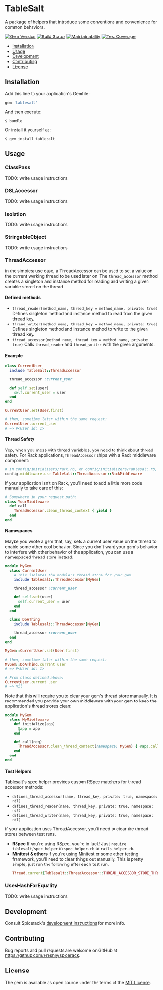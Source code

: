 # TableSalt

A package of helpers that introduce some conventions and convenience for common behaviors.

[![Gem Version](https://badge.fury.io/rb/tablesalt.svg)](https://badge.fury.io/rb/tablesalt)
[![Build Status](https://semaphoreci.com/api/v1/freshly/spicerack/branches/main/badge.svg)](https://semaphoreci.com/freshly/spicerack)
[![Maintainability](https://api.codeclimate.com/v1/badges/7e089c2617c530a85b17/maintainability)](https://codeclimate.com/github/Freshly/spicerack/maintainability)
[![Test Coverage](https://api.codeclimate.com/v1/badges/7e089c2617c530a85b17/test_coverage)](https://codeclimate.com/github/Freshly/spicerack/test_coverage)

* [Installation](#installation)
* [Usage](#usage)
* [Development](#development)
* [Contributing](#contributing)
* [License](#license)

## Installation

Add this line to your application's Gemfile:

```ruby
gem 'tablesalt'
```

And then execute:

    $ bundle

Or install it yourself as:

    $ gem install tablesalt

## Usage

### ClassPass

TODO: write usage instructions

### DSLAccessor

TODO: write usage instructions

### Isolation

TODO: write usage instructions

### StringableObject

TODO: write usage instructions

### ThreadAccessor

In the simplest use case, a ThreadAccessor can be used to set a value on the current working thread to be used later on. The `thread_accessor` method creates a singleton and instance method for reading and writing a given variable stored on the thread.

#### Defined methods
* `thread_reader(method_name, thread_key = method_name, private: true)`
  Defines singleton method and instance method to read from the given thread key.
* `thread_writer(method_name, thread_key = method_name, private: true)`
  Defines singleton method and instance method to write to the given thread key.
* `thread_accessor(method_name, thread_key = method_name, private: true)`
  Calls `thread_reader` and `thread_writer` with the given arguments.
  
#### Example

```ruby
class CurrentUser
  include TableSalt::ThreadAccessor

  thread_accessor :current_user

  def self.set(user)
    self.current_user = user
  end
end

CurrentUser.set(User.first)

# then, sometime later within the same request:
CurrentUser.current_user
# => #<User id: 1>
```

#### Thread Safety
Yep, when you mess with thread variables, you need to think about thread safety. For Rack applications, `ThreadAccessor` ships with a Rack middleware component:
```ruby
# in config/initializers/rack.rb, or config/initializers/tablesalt.rb, or anywhere else in your boot path:
config.middleware.use TableSalt::ThreadAccessor::RackMiddleware
```

If your application isn't on Rack, you'll need to add a little more code manually to take care of this:
```ruby
# Somewhere in your request path:
class YourMiddleware
  def call
    ThreadAccessor.clean_thread_context { yield }
  end
end
```

#### Namespaces

Maybe you wrote a gem that, say, sets a current user value on the thread to enable some other cool behavior. Since you don't want your gem's behavior to interfere with other behavior of the application, you can use a namespaced thread store instead:
```ruby
module MyGem
  class CurrentUser
    # This isolates the module's thread store for your gem. 
    include Tablesalt::ThreadAccessor[MyGem]

    thread_accessor :current_user

    def self.set(user)
      self.current_user = user
    end
  end

  class DoAThing
    include Tablesalt::ThreadAccessor[MyGem]
    
    thread_accessor :current_user
  end
end

MyGem::CurrentUser.set(User.first)

# then, sometime later within the same request:
MyGem::DoAThing.current_user
# => #<User id: 1>

# From class defined above:
CurrentUser.current_user
# => nil
```

Note that this will require you to clear your gem's thread store manually. It is recommended you provide your own middleware with your gem to keep the application's thread stores clean:

```ruby
module MyGem
  class MyMiddleware
    def initialize(app)
      @app = app
    end

    def call(req)
      ThreadAccessor.clean_thread_context(namespace: MyGem) { @app.call(req) }
    end
  end
end
```

#### Test Helpers

Tablesalt's spec helper provides custom RSpec matchers for thread accessor methods:
* `defines_thread_accessor(name, thread_key, private: true, namespace: nil)`
* `defines_thread_reader(name, thread_key, private: true, namespace: nil)`
* `defines_thread_writer(name, thread_key, private: true, namespace: nil)`

If your application uses ThreadAccessor, you'll need to clear the thread stores between test runs. 
* **RSpec**
  If you're using RSpec, you're in luck! Just `require tablesalt/spec_helper` in `spec_helper.rb` or `rails_helper.rb`.
* **Minitest & others**
  If you're using Minitest or some other testing framework, you'll need to clear things out manually. This is pretty simple, just run the following after each test run:
  ```ruby
  Thread.current[Tablesalt::ThreadAccessor::THREAD_ACCESSOR_STORE_THREAD_KEY] = nil
  ```

### UsesHashForEquality

TODO: write usage instructions

## Development

Consult Spicerack's [development instructions](../README.md#development) for more info.

## Contributing

Bug reports and pull requests are welcome on GitHub at https://github.com/Freshly/spicerack.

## License

The gem is available as open source under the terms of the [MIT License](https://opensource.org/licenses/MIT).
